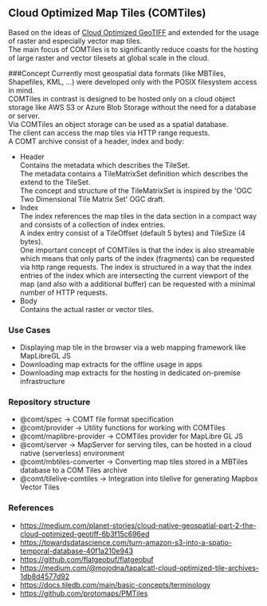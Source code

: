 ## Cloud Optimized Map Tiles (COMTiles)

Based on the ideas of [Cloud Optimized GeoTIFF](https://www.cogeo.org/) and extended for the usage of raster and especially vector map tiles.  
The main focus of COMTiles is to significantly reduce coasts for the hosting of large raster and vector tilesets at global scale 
in the cloud.

###Concept
Currently most geospatial data formats (like MBTiles, Shapefiles, KML, ...) were developed only with the POSIX filesystem access in mind.  
COMTiles in contrast is designed to be hosted only on a cloud object storage like AWS S3 or Azure Blob Storage without the need for a database or server.  
Via COMTiles an object storage can be used as a spatial database.  
The client can access the map tiles via HTTP range requests.  
A COMT archive consist of a header, index and body:
- Header  
  Contains the metadata which describes the TileSet.  
  The metadata contains a TileMatrixSet definition which describes the extend to the TileSet.  
  The concept and structure of the TileMatrixSet is inspired by the 'OGC Two Dimensional Tile Matrix Set' OGC draft.  
- Index  
  The index references the map tiles in the data section in a compact way and consists of a collection of index entries.  
  A index entry consist of a TileOffset (default 5 bytes) and TileSize (4 bytes).  
  One important concept of COMTiles is that the index is also streamable which means that only parts of the index (fragments) can be requested
  via http range requests.
  The index is structured in a way that the index entries of the index which are intersecting the current
  viewport of the map (and also with a additional buffer) can be requested with a minimal number of HTTP requests.  
- Body  
  Contains the actual raster or vector tiles.  

### Use Cases
- Displaying map tile in the browser via a web mapping framework like MapLibreGL JS
- Downloading map extracts for the offline usage in apps
- Downloading map extracts for the hosting in dedicated on-premise infrastructure

### Repository structure
- @comt/spec -> COMT file format specification
- @comt/provider -> Utility functions for working with COMTiles
- @comt/maplibre-provider -> COMTiles provider for MapLibre GL JS  
- @comt/server -> MapServer for serving tiles, can be hosted in a cloud native (serverless) environment
- @comt/mbtiles-converter -> Converting map tiles stored in a MBTiles database to a COM Tiles archive
- @comt/tilelive-comtiles -> Integration into tilelive for generating Mapbox Vector Tiles 

### References
- https://medium.com/planet-stories/cloud-native-geospatial-part-2-the-cloud-optimized-geotiff-6b3f15c696ed
- https://towardsdatascience.com/turn-amazon-s3-into-a-spatio-temporal-database-40f1a210e943
- https://github.com/flatgeobuf/flatgeobuf
- https://medium.com/@mojodna/tapalcatl-cloud-optimized-tile-archives-1db8d4577d92
- https://docs.tiledb.com/main/basic-concepts/terminology
- https://github.com/protomaps/PMTiles


  